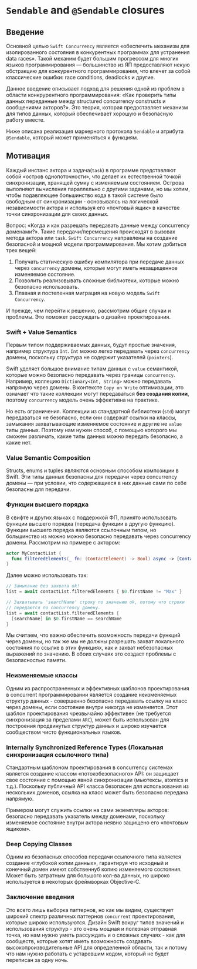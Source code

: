 # `Sendable` and `@Sendable` closures

## Введение

Основной целью `Swift Concurrency` является «обеспечить механизм для изолированного состояния в конкурентных программах для устранения data races».
Такой механим будет большим прогрессом для многих языков программирования — большинство из ЯП предоставляют некую обстракцию для конкурентного программирования, что влечет за собой классические ошибки: race conditions, deadlocks и другие.

Данное введение описывает подход для решения одной из проблем в области конкрурентного программирования: «Как проверить типы данных переданные между structured concurrency constructs и сообщениями акторов?».
Это теория, которая предоставляет механизм для типов данных, который обеспечивает хорошую и безопасную работу вместе.

Ниже описана реализация маркерного протокола `Sendable` и атрибута `@Sendable`, который может применяться к функциям.

## Мотивация

Каждый инстанс актора и задача(`task`) в программе представляют собой «остров однопоточности», что делает их естественной точкой синхронизации, хранящей сумку с изменяемым состоянием.
Острова выполняют вычисления параллельно с другими задачами, но мы хотим, чтобы подавляющее большинство кода в такой системе было свободным от синхронизации - основываясь на логической независимости актора и используя его «почтовый ящик» в качестве точки синхронизации для своих данных.

Вопрос: «Когда и как разрешать передавать данные между concurrency доменами?».
Такие передачи/перемещения происходят в вызовах метода актора или `task`.
`Swift Concurrency` направлены на создание безопасной и мощной модели программирования. Мы хотим добиться трех вещей:

1. Получать статическую ошибку компилятора при передаче данных через `concurrency` домены, которые могут иметь незащищенное изменяемое состояние.
2. Позволить реализовывать сложные библиотеки, которые можно безопасно использовать.
3. Плавная и постепенная миграция на новую модель `Swift Concurrency`.

И прежде, чем перейти к решению, рассмотрим общие случаи и проблемы. Это поможет рассуждать о дизайне проектирования.

### Swift + Value Semantics

Первым типом поддерживаемых данных, будут простые значения, например структура `Int`.
`Int` можно легко передавать через `concurrency` домены, поскольку структура не содержит указателей (`pointers`).

Swift уделяет большое внимание типам данных с `value` семантикой, которые можно безопасно передавать через границы `concurrency`.
Например, коллецию `Dictionary<Int, String>` можно передавать напрямую через домены. В контексте `Copy on Write` оптимизации, это означает что такие коллекции могут передаваться **без создания копии**, поэтому `concurrency` модель очень эффективна на практике.

Но есть ограничения. Коллекции из стандартной библиотеки (`std`) могут передаваться не безопасно, если они содержат ссылки на классы, замыкания захватывающие изменяемое состояние и другие не `value` типы данных.
Поэтому нам нужен способ, с помощью которого мы сможем различать, какие типы данных можно передать безопасно, а какие нет.

### Value Semantic Composition

Structs, enums и tuples являются основным способом композиции в Swift.
Эти типы данных безопасны для передачи через concurrency домены — при условии, что содержащиеся в них данные сами по себе безопасны для передачи.

### Функции высшего порядка

В свифте и других языках с поддержкой ФП, принято использовать функции высшего порядка (передача функции в другую функцию).
Функции высшего порядка являются ссылочным типом, но большинство из можно можно безопасно передавать через concurrency домены.
Рассмотрим на примере с актором:

```swift
actor MyContactList {
  func filteredElements(_ fn: (ContactElement) -> Bool) async -> [ContactElement] { … }
}
```

Далее можно использовать так:

```swift
// Замыкание без захвата ok!
list = await contactList.filteredElements { $0.firstName != "Max" }

// Захватывать 'searchName' строку по значению ok, потому что строки
// передаются по concurrency домену.
list = await contactList.filteredElements {
  [searchName] in $0.firstName == searchName
}
```

Мы считаем, что важно обеспечить возможность передачи функций через домены, но так же мы не должны разрешать захват локального состояния по ссылке в этих функциях, как и захват небезопасных выражений по значению.
В обоих случаях это создаст проблемы с безопасностью памяти.

### Неизменяемые классы

Одним из распространенных и эффективных шаблонов проектирования в concurrent программировании является создание неизменяемых структур данных - совершенно безопасно передавать ссылку на класс через домены, если состояние внутри никогда не изменяется.
Этот шаблон проектирования чрезвычайно эффективен (не требуется синхронизация за пределами `ARC`), может быть использован для построения продвинутых структур данных и широко изучается сообществом чисто функциональных языков.

### Internally Synchronized Reference Types (Локальная синхронизация ссылочного типа)

Стандартным шаблоном проектирования в concurrency системах является создание классом «потокобезопасного» API: он защищает свое состояние с помощью явной синхронизации (мьютексы, atomics и т.д.).
Поскольку публичный API класса безопасен для использования из нескольких доменов, ссылка на класс может быть безопасно передана напрямую.

Примером могут служить ссылки на сами экземпляры акторов: безопасно передавать указатель между доменами, поскольку изменяемое состояние внутри актора неявно защищено его «почтовым ящиком».

### Deep Copying Classes

Одним из безопасных способов передачи ссылочного типа является создание «глубокой копии данных», гарантируя что исходный и конечный домен имеют собственнуб копию изменяемого состояния.
Может быть затратным для большого кол-ва данных, но широко используется в некоторых фреймворках Objective-C.

### Заключение введения

Это всего лишь выборка паттернов, но как мы видим, существует широкий спектр различных паттернов `concurrent` проектирования, которые широко используются.
Дизайн Swift вокруг типов значений и использования структур - это очень мощная и полезная отправная точка, но нам нужно уметь рассуждать и о сложных случаях - как для сообществ, которые хотят иметь возможность создавать высокопроизводительные API для определенной области, так и потому что нам нужно работать с устаревшим кодом, который не будет переписан за одну ночь.
